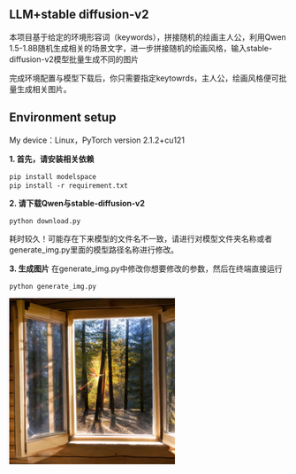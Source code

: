 ## **LLM+stable diffusion-v2**
本项目基于给定的环境形容词（keywords），拼接随机的绘画主人公，利用Qwen 1.5-1.8B随机生成相关的场景文字，进一步拼接随机的绘画风格，输入stable-diffusion-v2模型批量生成不同的图片

完成环境配置与模型下载后，你只需要指定keytowrds，主人公，绘画风格便可批量生成相关图片。

## **Environment setup**

My device：Linux，PyTorch version 2.1.2+cu121

**1. 首先，请安装相关依赖**
```shell
pip install modelspace
pip install -r requirement.txt
```
**2.  请下载Qwen与stable-diffusion-v2**
```shell
python download.py
```
耗时较久！可能存在下来模型的文件名不一致，请进行对模型文件夹名称或者generate_img.py里面的模型路径名称进行修改。

**3. 生成图片**
在generate_img.py中修改你想要修改的参数，然后在终端直接运行
```
python generate_img.py
```
<img src="./output/img_output/dog_3.png" alt="描述" style="width: 300px; height: 300;">
